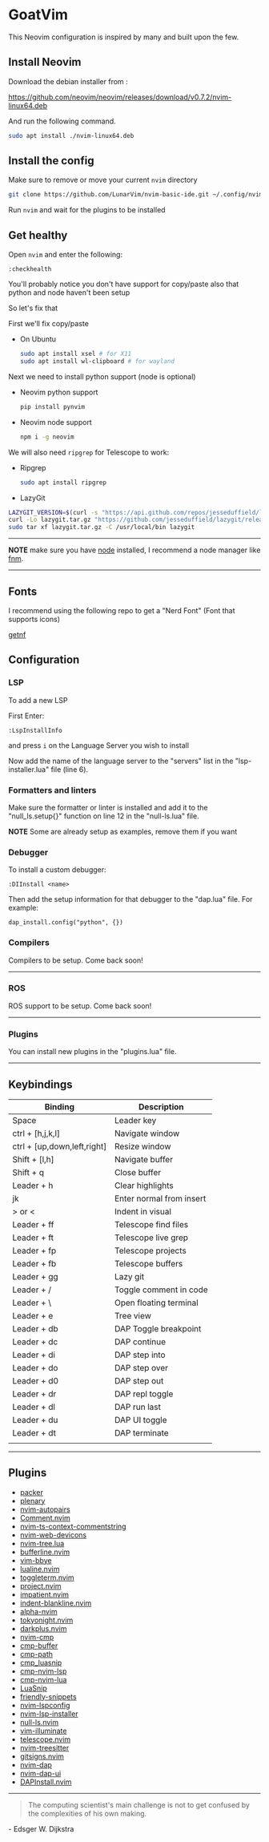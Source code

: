 # GoatVim

This Neovim configuration is inspired by many and built upon the few.

## Install Neovim
Download the debian installer from :

https://github.com/neovim/neovim/releases/download/v0.7.2/nvim-linux64.deb

And run the following command.

```sh
sudo apt install ./nvim-linux64.deb
```

## Install the config

Make sure to remove or move your current `nvim` directory

```sh
git clone https://github.com/LunarVim/nvim-basic-ide.git ~/.config/nvim
```

Run `nvim` and wait for the plugins to be installed 


## Get healthy

Open `nvim` and enter the following:

```
:checkhealth
```

You'll probably notice you don't have support for copy/paste also that python and node haven't been setup

So let's fix that

First we'll fix copy/paste

- On Ubuntu

  ```sh
  sudo apt install xsel # for X11
  sudo apt install wl-clipboard # for wayland
  ```

Next we need to install python support (node is optional)

- Neovim python support

  ```sh
  pip install pynvim
  ```

- Neovim node support

  ```sh
  npm i -g neovim
  ```

We will also need `ripgrep` for Telescope to work: 

- Ripgrep

  ```sh
  sudo apt install ripgrep
  ```
- LazyGit
```sh
LAZYGIT_VERSION=$(curl -s "https://api.github.com/repos/jesseduffield/lazygit/releases/latest" | grep -Po '"tag_name": "v\K[0-9.]+')
curl -Lo lazygit.tar.gz "https://github.com/jesseduffield/lazygit/releases/latest/download/lazygit_${LAZYGIT_VERSION}_Linux_x86_64.tar.gz"
sudo tar xf lazygit.tar.gz -C /usr/local/bin lazygit
```

---

**NOTE** make sure you have [node](https://nodejs.org/en/) installed, I recommend a node manager like [fnm](https://github.com/Schniz/fnm).

---


## Fonts

I recommend using the following repo to get a "Nerd Font" (Font that supports icons)

[getnf](https://github.com/ronniedroid/getnf)

## Configuration

### LSP

To add a new LSP

First Enter:

```
:LspInstallInfo
```

and press `i` on the Language Server you wish to install

Now add the name of the language server to the "servers" list in the "lsp-installer.lua" file (line 6).

### Formatters and linters

Make sure the formatter or linter is installed and add it to the "null_ls.setup{}" function on line 12 in the "null-ls.lua" file.

**NOTE** Some are already setup as examples, remove them if you want

### Debugger

To install a custom debugger:
```
:DIInstall <name>
```
Then add the setup information for that debugger to the "dap.lua" file.
For example:
```
dap_install.config("python", {})
```
### Compilers

Compilers to be setup. Come back soon!

---
### ROS

ROS support to be setup. Come back soon!

---

### Plugins

You can install new plugins in the "plugins.lua" file.

---
## Keybindings

| Binding                     | Description              |
|-----------------------------|--------------------------|
| Space                       | Leader key               |
| ctrl + [h,j,k,l]            | Navigate window          |
| ctrl + [up,down,left,right] | Resize window            |
| Shift + [l,h]               | Navigate buffer          |
| Shift + q                   | Close buffer             |
| Leader + h                  | Clear highlights         |
| jk                          | Enter normal from insert |
| > or <                      | Indent in visual         |
| Leader + ff                 | Telescope find files     |
| Leader + ft                 | Telescope live grep      |
| Leader + fp                 | Telescope projects       |
| Leader + fb                 | Telescope buffers        |
| Leader + gg                 | Lazy git                 |
| Leader + /                  | Toggle comment in code   |
| Leader + \                  | Open floating terminal   |
| Leader + e                  | Tree view                |
| Leader + db                 | DAP Toggle breakpoint    |
| Leader + dc                 | DAP continue             |
| Leader + di                 | DAP step into            |
| Leader + do                 | DAP step over            |
| Leader + d0                 | DAP step out             |
| Leader + dr                 | DAP repl toggle          |
| Leader + dl                 | DAP run last             |
| Leader + du                 | DAP UI toggle            |
| Leader + dt                 | DAP terminate            |
|                             |                          |
---
## Plugins

- [packer](https://github.com/wbthomason/packer.nvim)
- [plenary](https://github.com/nvim-lua/plenary.nvim)
- [nvim-autopairs](https://github.com/windwp/nvim-autopairs)
- [Comment.nvim](https://github.com/numToStr/Comment.nvim)
- [nvim-ts-context-commentstring](https://github.com/JoosepAlviste/nvim-ts-context-commentstring)
- [nvim-web-devicons](https://github.com/kyazdani42/nvim-web-devicons)
- [nvim-tree.lua](https://github.com/kyazdani42/nvim-tree.lua)
- [bufferline.nvim](https://github.com/akinsho/bufferline.nvim)
- [vim-bbye](https://github.com/moll/vim-bbye)
- [lualine.nvim](https://github.com/nvim-lualine/lualine.nvim)
- [toggleterm.nvim](https://github.com/akinsho/toggleterm.nvim)
- [project.nvim](https://github.com/ahmedkhalf/project.nvim)
- [impatient.nvim](https://github.com/lewis6991/impatient.nvim)
- [indent-blankline.nvim](https://github.com/lukas-reineke/indent-blankline.nvim)
- [alpha-nvim](https://github.com/goolord/alpha-nvim)
- [tokyonight.nvim](https://github.com/folke/tokyonight.nvim)
- [darkplus.nvim](https://github.com/LunarVim/darkplus.nvim)
- [nvim-cmp](https://github.com/hrsh7th/nvim-cmp)
- [cmp-buffer](https://github.com/hrsh7th/cmp-buffer)
- [cmp-path](https://github.com/hrsh7th/cmp-path)
- [cmp_luasnip](https://github.com/saadparwaiz1/cmp_luasnip)
- [cmp-nvim-lsp](https://github.com/hrsh7th/cmp-nvim-lsp)
- [cmp-nvim-lua](https://github.com/hrsh7th/cmp-nvim-lua)
- [LuaSnip](https://github.com/L3MON4D3/LuaSnip)
- [friendly-snippets](https://github.com/rafamadriz/friendly-snippets)
- [nvim-lspconfig](https://github.com/neovim/nvim-lspconfig)
- [nvim-lsp-installer](https://github.com/williamboman/nvim-lsp-installer)
- [null-ls.nvim](https://github.com/jose-elias-alvarez/null-ls.nvim)
- [vim-illuminate](https://github.com/RRethy/vim-illuminate)
- [telescope.nvim](https://github.com/nvim-telescope/telescope.nvim)
- [nvim-treesitter](https://github.com/nvim-treesitter/nvim-treesitter)
- [gitsigns.nvim](https://github.com/lewis6991/gitsigns.nvim)
- [nvim-dap](https://github.com/mfussenegger/nvim-dap)
- [nvim-dap-ui](https://github.com/rcarriga/nvim-dap-ui)
- [DAPInstall.nvim](https://github.com/ravenxrz/DAPInstall.nvim)

---

> The computing scientist's main challenge is not to get confused by the complexities of his own making. 

\- Edsger W. Dijkstra
